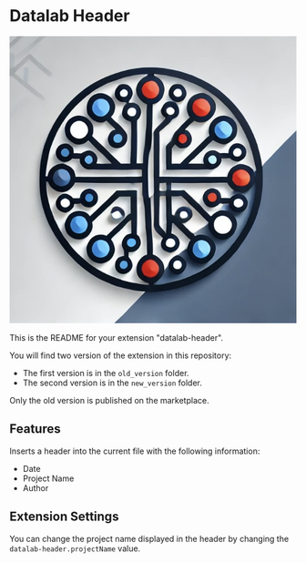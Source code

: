 # Datalab Header

![Couverture](./assets/datalab.jpeg)

This is the README for your extension "datalab-header".

You will find two version of the extension in this repository:
- The first version is in the `old_version` folder.
- The second version is in the `new_version` folder.

Only the old version is published on the marketplace.

## Features

Inserts a header into the current file with the following information:
- Date
- Project Name
- Author

## Extension Settings

You can change the project name displayed in the header by changing the `datalab-header.projectName` value.